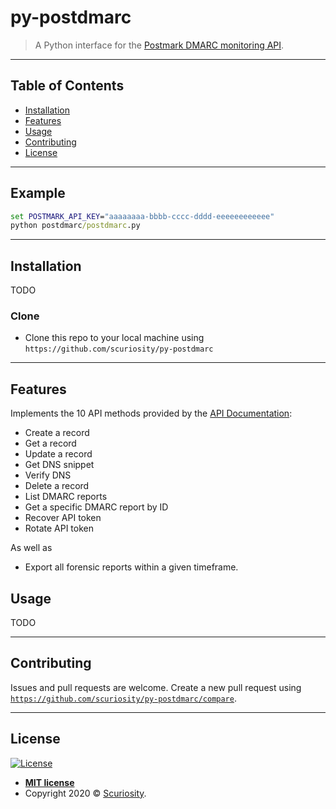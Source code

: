 # py-postdmarc

> A Python interface for the [Postmark DMARC monitoring API](https://dmarc.postmarkapp.com/).

---

## Table of Contents

- [Installation](#installation)
- [Features](#features)
- [Usage](#usage)
- [Contributing](#contributing)
- [License](#license)


---

## Example

```bat
set POSTMARK_API_KEY="aaaaaaaa-bbbb-cccc-dddd-eeeeeeeeeeee"
python postdmarc/postdmarc.py
```

---

## Installation

TODO

### Clone

- Clone this repo to your local machine using `https://github.com/scuriosity/py-postdmarc`

---

## Features

Implements the 10 API methods provided by the [API Documentation](https://dmarc.postmarkapp.com/api/):

- Create a record
- Get a record
- Update a record
- Get DNS snippet
- Verify DNS
- Delete a record
- List DMARC reports
- Get a specific DMARC report by ID
- Recover API token
- Rotate API token

As well as

- Export all forensic reports within a given timeframe.

## Usage

TODO

---

## Contributing

Issues and pull requests are welcome. Create a new pull request using <a href="https://github.com/scuriosity/py-postdmarc/compare" target="_blank">`https://github.com/scuriosity/py-postdmarc/compare`</a>.

---

## License

[![License](http://img.shields.io/:license-mit-blue.svg?style=flat-square)](http://badges.mit-license.org)

- **[MIT license](http://opensource.org/licenses/mit-license.php)**
- Copyright 2020 © <a href="https://github.com/scuriosity" target="_blank">Scuriosity</a>.
